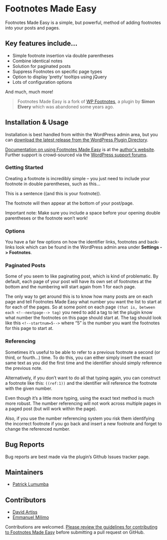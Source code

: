 # Footnotes Made Easy

Footnotes Made Easy is a simple, but powerful, method of adding footnotes into your posts and pages.

## Key features include…

* Simple footnote insertion via double parentheses
* Combine identical notes
* Solution for paginated posts
* Suppress Footnotes on specific page types
* Option to display ‘pretty’ tooltips using jQuery
* Lots of configuration options

And much, much more!

> Footnotes Made Easy is a fork of [WP Footnotes](https://github.com/drzax/wp-footnotes), a plugin by **Simon Elvery** which was abandoned some years ago.

## Installation & Usage

Installation is best handled from within the WordPress admin area, but you can [download the latest release from the WordPress Plugin Directory](https://wordpress.org/plugins/footnotes-made-easy/).

[Documentation on using Footnotes Made Easy](https://divibanks.io/wordpress-plugins/footnotes-made-easy/) is at the [author's website](https://divibanks.io). Further support is crowd-sourced via the [WordPress support forums](https://wordpress.org/support/plugin/footnotes-made-easy/).

### Getting Started

Creating a footnote is incredibly simple – you just need to include your footnote in double parentheses, such as this…

This is a sentence ((and this is your footnote)).

The footnote will then appear at the bottom of your post/page.

Important note: Make sure you include a space before your opening double parentheses or the footnote won’t work!

### Options

You have a fair few options on how the identifier links, footnotes and back-links look which can be found in the WordPress admin area under **Settings -> Footnotes**.

### Paginated Posts

Some of you seem to like paginating post, which is kind of problematic. By default, each page of your post will have its own set of footnotes at the bottom and the numbering will start again from 1 for each page.

The only way to get around this is to know how many posts are on each page and tell Footnotes Made Easy what number you want the list to start at for each of the pages. So at some point on each page `(that is, between each <!--nextpage--> tag)` you need to add a tag to let the plugin know what number the footnotes on this page should start at. The tag should look like this `<!--startnum=5-->` where “5” is the number you want the footnotes for this page to start at.

### Referencing

Sometimes it’s useful to be able to refer to a previous footnote a second (or third, or fourth…) time. To do this, you can either simply insert the exact same text as you did the first time and the identifier should simply reference the previous note. 

Alternatively, if you don’t want to do all that typing again, you can construct a footnote like this: `((ref:1))` and the identifier will reference the footnote with the given number.

Even though it’s a little more typing, using the exact text method is much more robust. The number referencing will not work across multiple pages in a paged post (but will work within the page). 

Also, if you use the number referencing system you risk them identifying the incorrect footnote if you go back and insert a new footnote and forget to change the referenced number.

## Bug Reports

Bug reports are best made via the plugin’s Github Issues tracker page.

## Maintainers

- [Patrick Lumumba](https://github.com/lumumbapl)

## Contributors

- [David Artiss](https://github.com/dartiss)
- [Emmanuel Milimo](https://github.com/manuell18)

Contributions are welcomed. [Please review the guidelines for contributing to Footnotes Made Easy](https://github.com/divibanks/footnotes-made-easy/blob/main/CONTRIBUTING.md) before submitting a pull request on GitHub.
